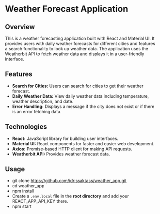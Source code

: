 # Weather Forecast Application

## Overview

This is a weather forecasting application built with React and Material UI. It provides users with daily weather forecasts for different cities and features a search functionality to look up weather data. The application uses the Weatherbit API to fetch weather data and displays it in a user-friendly interface.

## Features

- **Search for Cities:** Users can search for cities to get their weather forecast.
- **Daily Weather Data:** View daily weather data including temperature, weather description, and date.
- **Error Handling:** Displays a message if the city does not exist or if there is an error fetching data.

## Technologies

- **React:** JavaScript library for building user interfaces.
- **Material UI:** React components for faster and easier web development.
- **Axios:** Promise-based HTTP client for making API requests.
- **Weatherbit API:** Provides weather forecast data.

## Usage

- git clone https://github.com/idrissaktass/weather_app.git
- cd weather_app
- npm install
- Create a `.env.local` file in the **root directory** and add your REACT_APP_API_KEY there.
- npm start
